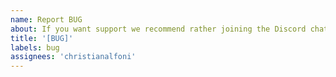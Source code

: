 ```yaml
---
name: Report BUG
about: If you want support we recommend rather joining the Discord chat at https://discord.gg/CdpmRhQ.
title: '[BUG]'
labels: bug
assignees: 'christianalfoni'
---
```

